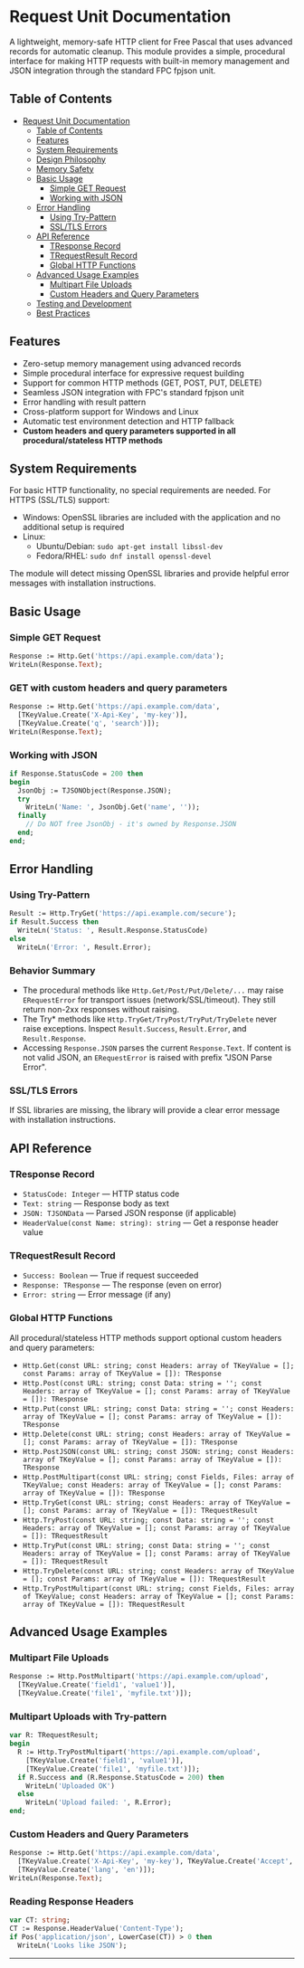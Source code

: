 # Request Unit Documentation

A lightweight, memory-safe HTTP client for Free Pascal that uses advanced records for automatic cleanup. This module provides a simple, procedural interface for making HTTP requests with built-in memory management and JSON integration through the standard FPC fpjson unit.

## Table of Contents

- [Request Unit Documentation](#request-unit-documentation)
  - [Table of Contents](#table-of-contents)
  - [Features](#features)
  - [System Requirements](#system-requirements)
  - [Design Philosophy](#design-philosophy)
  - [Memory Safety](#memory-safety)
  - [Basic Usage](#basic-usage)
    - [Simple GET Request](#simple-get-request)
    - [Working with JSON](#working-with-json)
  - [Error Handling](#error-handling)
    - [Using Try-Pattern](#using-try-pattern)
    - [SSL/TLS Errors](#ssltls-errors)
  - [API Reference](#api-reference)
    - [TResponse Record](#tresponse-record)
    - [TRequestResult Record](#trequestresult-record)
    - [Global HTTP Functions](#global-http-functions)
  - [Advanced Usage Examples](#advanced-usage-examples)
    - [Multipart File Uploads](#multipart-file-uploads)
    - [Custom Headers and Query Parameters](#custom-headers-and-query-parameters)
  - [Testing and Development](#testing-and-development)
  - [Best Practices](#best-practices)

## Features

- Zero-setup memory management using advanced records
- Simple procedural interface for expressive request building
- Support for common HTTP methods (GET, POST, PUT, DELETE)
- Seamless JSON integration with FPC's standard fpjson unit
- Error handling with result pattern
- Cross-platform support for Windows and Linux
- Automatic test environment detection and HTTP fallback
- **Custom headers and query parameters supported in all procedural/stateless HTTP methods**

## System Requirements

For basic HTTP functionality, no special requirements are needed. For HTTPS (SSL/TLS) support:

- Windows: OpenSSL libraries are included with the application and no additional setup is required
- Linux:
  - Ubuntu/Debian: `sudo apt-get install libssl-dev`
  - Fedora/RHEL: `sudo dnf install openssl-devel`

The module will detect missing OpenSSL libraries and provide helpful error messages with installation instructions.

## Basic Usage

### Simple GET Request

```pascal
Response := Http.Get('https://api.example.com/data');
WriteLn(Response.Text);
```

### GET with custom headers and query parameters

```pascal
Response := Http.Get('https://api.example.com/data',
  [TKeyValue.Create('X-Api-Key', 'my-key')],
  [TKeyValue.Create('q', 'search')]);
WriteLn(Response.Text);
```

### Working with JSON

```pascal
if Response.StatusCode = 200 then
begin
  JsonObj := TJSONObject(Response.JSON);
  try
    WriteLn('Name: ', JsonObj.Get('name', ''));
  finally
    // Do NOT free JsonObj - it's owned by Response.JSON
  end;
end;
```

## Error Handling

### Using Try-Pattern

```pascal
Result := Http.TryGet('https://api.example.com/secure');
if Result.Success then
  WriteLn('Status: ', Result.Response.StatusCode)
else
  WriteLn('Error: ', Result.Error);
```

### Behavior Summary

- The procedural methods like `Http.Get/Post/Put/Delete/...` may raise `ERequestError` for transport issues (network/SSL/timeout). They still return non-2xx responses without raising.
- The Try* methods like `Http.TryGet/TryPost/TryPut/TryDelete` never raise exceptions. Inspect `Result.Success`, `Result.Error`, and `Result.Response`.
- Accessing `Response.JSON` parses the current `Response.Text`. If content is not valid JSON, an `ERequestError` is raised with prefix "JSON Parse Error".

### SSL/TLS Errors

If SSL libraries are missing, the library will provide a clear error message with installation instructions.

## API Reference

### TResponse Record

- `StatusCode: Integer` — HTTP status code
- `Text: string` — Response body as text
- `JSON: TJSONData` — Parsed JSON response (if applicable)
- `HeaderValue(const Name: string): string` — Get a response header value

### TRequestResult Record

- `Success: Boolean` — True if request succeeded
- `Response: TResponse` — The response (even on error)
- `Error: string` — Error message (if any)

### Global HTTP Functions

All procedural/stateless HTTP methods support optional custom headers and query parameters:

- `Http.Get(const URL: string; const Headers: array of TKeyValue = []; const Params: array of TKeyValue = []): TResponse`
- `Http.Post(const URL: string; const Data: string = ''; const Headers: array of TKeyValue = []; const Params: array of TKeyValue = []): TResponse`
- `Http.Put(const URL: string; const Data: string = ''; const Headers: array of TKeyValue = []; const Params: array of TKeyValue = []): TResponse`
- `Http.Delete(const URL: string; const Headers: array of TKeyValue = []; const Params: array of TKeyValue = []): TResponse`
- `Http.PostJSON(const URL: string; const JSON: string; const Headers: array of TKeyValue = []; const Params: array of TKeyValue = []): TResponse`
- `Http.PostMultipart(const URL: string; const Fields, Files: array of TKeyValue; const Headers: array of TKeyValue = []; const Params: array of TKeyValue = []): TResponse`
- `Http.TryGet(const URL: string; const Headers: array of TKeyValue = []; const Params: array of TKeyValue = []): TRequestResult`
- `Http.TryPost(const URL: string; const Data: string = ''; const Headers: array of TKeyValue = []; const Params: array of TKeyValue = []): TRequestResult`
- `Http.TryPut(const URL: string; const Data: string = ''; const Headers: array of TKeyValue = []; const Params: array of TKeyValue = []): TRequestResult`
- `Http.TryDelete(const URL: string; const Headers: array of TKeyValue = []; const Params: array of TKeyValue = []): TRequestResult`
- `Http.TryPostMultipart(const URL: string; const Fields, Files: array of TKeyValue; const Headers: array of TKeyValue = []; const Params: array of TKeyValue = []): TRequestResult`

## Advanced Usage Examples

### Multipart File Uploads

```pascal
Response := Http.PostMultipart('https://api.example.com/upload',
  [TKeyValue.Create('field1', 'value1')],
  [TKeyValue.Create('file1', 'myfile.txt')]);
```

### Multipart Uploads with Try-pattern

```pascal
var R: TRequestResult;
begin
  R := Http.TryPostMultipart('https://api.example.com/upload',
    [TKeyValue.Create('field1', 'value1')],
    [TKeyValue.Create('file1', 'myfile.txt')]);
  if R.Success and (R.Response.StatusCode = 200) then
    WriteLn('Uploaded OK')
  else
    WriteLn('Upload failed: ', R.Error);
end;
```

### Custom Headers and Query Parameters

```pascal
Response := Http.Get('https://api.example.com/data',
  [TKeyValue.Create('X-Api-Key', 'my-key'), TKeyValue.Create('Accept', 'application/json')],
  [TKeyValue.Create('lang', 'en')]);
WriteLn(Response.Text);
```

### Reading Response Headers

```pascal
var CT: string;
CT := Response.HeaderValue('Content-Type');
if Pos('application/json', LowerCase(CT)) > 0 then
  WriteLn('Looks like JSON');
```

---